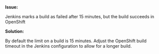 **Issue:**

Jenkins marks a build as failed after 15 minutes, but the build succeeds in OpenShift	

**Solution:**

By default the limit on a build is 15 minutes. Adjust the OpenShift build timeout in the Jenkins configuration to allow for a longer build.

